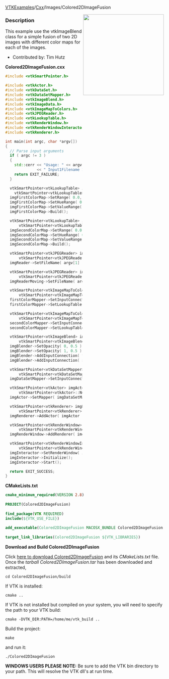 [VTKExamples](/index/)/[Cxx](/Cxx)/Images/Colored2DImageFusion

<img align="right" src="https://github.com/lorensen/VTKExamples/blob/gh-pages/Testing/Baseline/Images/TestColored2DImageFusion.png?raw=true" width="256" />

### Description
This example use the vtkImageBlend class for a simple fusion of two 2D images with different color maps for each of the images.

* Contributed by: Tim Hutz

**Colored2DImageFusion.cxx**
```c++
#include <vtkSmartPointer.h>

#include <vtkActor.h>
#include <vtkDataSet.h>
#include <vtkDataSetMapper.h>
#include <vtkImageBlend.h>
#include <vtkImageData.h>
#include <vtkImageMapToColors.h>
#include <vtkJPEGReader.h>
#include <vtkLookupTable.h>
#include <vtkRenderWindow.h>
#include <vtkRenderWindowInteractor.h>
#include <vtkRenderer.h>

int main(int argc, char *argv[])
{
  // Parse input arguments
  if ( argc != 3 )
  {
    std::cerr << "Usage: " << argv[0]
              << " Input1Filename Input2Filename" << std::endl;
    return EXIT_FAILURE;
  }

  vtkSmartPointer<vtkLookupTable> imgFirstColorMap =
    vtkSmartPointer<vtkLookupTable>::New(); // hot color map
  imgFirstColorMap->SetRange( 0.0, 255.0 );
  imgFirstColorMap->SetHueRange( 0.0, 0.1 );
  imgFirstColorMap->SetValueRange( 0.4, 0.8 );
  imgFirstColorMap->Build();

  vtkSmartPointer<vtkLookupTable> imgSecondColorMap =
      vtkSmartPointer<vtkLookupTable>::New(); // cold color map
  imgSecondColorMap->SetRange( 0.0, 255.0 );
  imgSecondColorMap->SetHueRange( 0.67, 0.68 );
  imgSecondColorMap->SetValueRange( 0.4, 0.8 );
  imgSecondColorMap->Build();

  vtkSmartPointer<vtkJPEGReader> imgReader =
      vtkSmartPointer<vtkJPEGReader>::New();
  imgReader->SetFileName( argv[1] );

  vtkSmartPointer<vtkJPEGReader> imgReaderMoving =
      vtkSmartPointer<vtkJPEGReader>::New();
  imgReaderMoving->SetFileName( argv[2] );

  vtkSmartPointer<vtkImageMapToColors> firstColorMapper =
      vtkSmartPointer<vtkImageMapToColors>::New();
  firstColorMapper->SetInputConnection( imgReader->GetOutputPort() );
  firstColorMapper->SetLookupTable( imgFirstColorMap );

  vtkSmartPointer<vtkImageMapToColors> secondColorMapper =
      vtkSmartPointer<vtkImageMapToColors>::New();
  secondColorMapper->SetInputConnection( imgReaderMoving->GetOutputPort() );
  secondColorMapper->SetLookupTable( imgSecondColorMap );

  vtkSmartPointer<vtkImageBlend> imgBlender =
      vtkSmartPointer<vtkImageBlend>::New();
  imgBlender->SetOpacity( 0, 0.5 );
  imgBlender->SetOpacity( 1, 0.5 );
  imgBlender->AddInputConnection( firstColorMapper->GetOutputPort() );
  imgBlender->AddInputConnection( secondColorMapper->GetOutputPort() );

  vtkSmartPointer<vtkDataSetMapper> imgDataSetMapper =
      vtkSmartPointer<vtkDataSetMapper>::New();
  imgDataSetMapper->SetInputConnection(imgBlender->GetOutputPort());

  vtkSmartPointer<vtkActor> imgActor =
      vtkSmartPointer<vtkActor>::New();
  imgActor->SetMapper( imgDataSetMapper );

  vtkSmartPointer<vtkRenderer> imgRenderer =
      vtkSmartPointer<vtkRenderer>::New();
  imgRenderer->AddActor( imgActor );

  vtkSmartPointer<vtkRenderWindow> imgRenderWindow =
      vtkSmartPointer<vtkRenderWindow>::New();
  imgRenderWindow->AddRenderer( imgRenderer );

  vtkSmartPointer<vtkRenderWindowInteractor> imgInteractor =
      vtkSmartPointer<vtkRenderWindowInteractor>::New();
  imgInteractor->SetRenderWindow( imgRenderWindow );
  imgInteractor->Initialize();
  imgInteractor->Start();

  return EXIT_SUCCESS;
}
```
**CMakeLists.txt**
```cmake
cmake_minimum_required(VERSION 2.8)
 
PROJECT(Colored2DImageFusion)
 
find_package(VTK REQUIRED)
include(${VTK_USE_FILE})
 
add_executable(Colored2DImageFusion MACOSX_BUNDLE Colored2DImageFusion.cxx)
 
target_link_libraries(Colored2DImageFusion ${VTK_LIBRARIES})
```

**Download and Build Colored2DImageFusion**

Click [here to download Colored2DImageFusion](https://github.com/lorensen/VTKWikiExamplesTarballs/raw/master/Colored2DImageFusion.tar) and its *CMakeLists.txt* file.
Once the *tarball Colored2DImageFusion.tar* has been downloaded and extracted,
```
cd Colored2DImageFusion/build 
```
If VTK is installed:
```
cmake ..
```
If VTK is not installed but compiled on your system, you will need to specify the path to your VTK build:
```
cmake -DVTK_DIR:PATH=/home/me/vtk_build ..
```
Build the project:
```
make
```
and run it:
```
./Colored2DImageFusion
```
**WINDOWS USERS PLEASE NOTE:** Be sure to add the VTK bin directory to your path. This will resolve the VTK dll's at run time.

